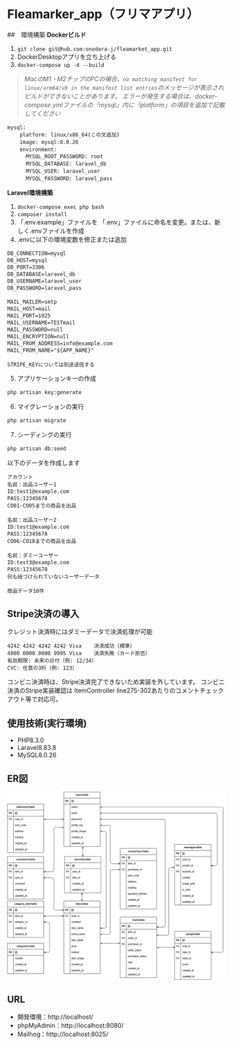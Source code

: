 # Fleamarker_app（フリマアプリ）

##　環境構築
**Dockerビルド**
1. `git clone git@hub.com:onodera-j/fleamarket_app.git`
2. DockerDesktopアプリを立ち上げる
3. `docker-compose up -d --build`

> *MacのM1・M2チップのPCの場合、`no matching manifest for linux/arm64/v8 in the manifest list entries`のメッセージが表示されビルドができないことがあります。
エラーが発生する場合は、docker-compose.ymlファイルの「mysql」内に「platform」の項目を追加で記載してください*
``` bash
mysql:
    platform: linux/x86_64(この文追加)
    image: mysql:8.0.26
    environment:
      MYSQL_ROOT_PASSWORD: root
      MYSQL_DATABASE: laravel_db
      MYSQL_USER: laravel_user
      MYSQL_PASSWORD: laravel_pass
```

**Laravel環境構築**
1. `docker-compose exec php bash`
2. `composer install`
3. 「.env.example」ファイルを 「.env」ファイルに命名を変更。または、新しく.envファイルを作成
4. .envに以下の環境変数を修正または追加
``` text
DB_CONNECTION=mysql
DB_HOST=mysql
DB_PORT=3306
DB_DATABASE=laravel_db
DB_USERNAME=laravel_user
DB_PASSWORD=laravel_pass

MAIL_MAILER=smtp
MAIL_HOST=mail
MAIL_PORT=1025
MAIL_USERNAME=TESTmail
MAIL_PASSWORD=null
MAIL_ENCRYPTION=null
MAIL_FROM_ADDRESS=info@example.com
MAIL_FROM_NAME="${APP_NAME}"

STRIPE_KEYについては別途送信する
```


5. アプリケーションキーの作成
``` bash
php artisan key:generate
```

6. マイグレーションの実行
``` bash
php artisan migrate
```

7. シーディングの実行
``` bash
php artisan db:seed
```

以下のデータを作成します
``` text
アカウント
名前：出品ユーザー1
ID:test1@example.com
PASS:12345678
CO01-CO05までの商品を出品

名前：出品ユーザー2
ID:test1@example.com
PASS:12345678
CO06-CO10までの商品を出品

名前：ダミーユーザー
ID:test3@example.com
PASS:12345678
何も紐づけられていないユーザーデータ

商品データ10件
```

## Stripe決済の導入
クレジット決済時にはダミーデータで決済処理が可能
``` text
4242 4242 4242 4242	Visa	決済成功（標準）
4000 0000 0000 9995	Visa	決済失敗（カード拒否）
有効期限: 未来の日付（例: 12/34）
CVC: 任意の3桁（例: 123）
```
コンビニ決済時は、Stripe決済完了できないため実装を外しています。
コンビニ決済のStripe実装確認は
ItemController line275-302あたりのコメントチェックアウト等で対応可。

## 使用技術(実行環境)
- PHP8.3.0
- Laravel8.83.8
- MySQL8.0.26

## ER図
![alt](ER.drawio.png)

## URL
- 開発環境：http://localhost/
- phpMyAdmin：http://localhost:8080/
- Mailhog：http://localhost:8025/
